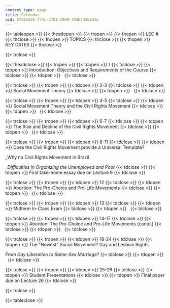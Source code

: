 ```yaml
---
content_type: page
title: Calendar
uid: b7585d36-f74c-3781-29e9-70db7da5893a
---
```


{{< tableopen >}}
{{< theadopen >}}
{{< tropen >}}
{{< thopen >}}
LEC #
{{< thclose >}}
{{< thopen >}}
TOPICS
{{< thclose >}}
{{< thopen >}}
KEY DATES
{{< thclose >}}

{{< trclose >}}

{{< theadclose >}}
{{< tropen >}}
{{< tdopen >}}
1
{{< tdclose >}}
{{< tdopen >}}
Introduction: Objectives and Requirements of the Course
{{< tdclose >}}
{{< tdopen >}}
 
{{< tdclose >}}

{{< trclose >}}
{{< tropen >}}
{{< tdopen >}}
2-3
{{< tdclose >}}
{{< tdopen >}}
Social Movement Theory
{{< tdclose >}}
{{< tdopen >}}
 
{{< tdclose >}}

{{< trclose >}}
{{< tropen >}}
{{< tdopen >}}
4-5
{{< tdclose >}}
{{< tdopen >}}
Social Movement Theory and the Civil Rights Movement
{{< tdclose >}}
{{< tdopen >}}
 
{{< tdclose >}}

{{< trclose >}}
{{< tropen >}}
{{< tdopen >}}
6-7
{{< tdclose >}}
{{< tdopen >}}
The Rise and Decline of the Civil Rights Movement
{{< tdclose >}}
{{< tdopen >}}
 
{{< tdclose >}}

{{< trclose >}}
{{< tropen >}}
{{< tdopen >}}
8-11
{{< tdclose >}}
{{< tdopen >}}
Does the Civil Rights Movement provide a Universal Template?  
  
_Why no Civil Rights Movement in Brazil  
  
__Difficulties in Organizing the Unemployed and Poor_
{{< tdclose >}}
{{< tdopen >}}
First take-home essay due on Lecture 9
{{< tdclose >}}

{{< trclose >}}
{{< tropen >}}
{{< tdopen >}}
12
{{< tdclose >}}
{{< tdopen >}}
Abortion: The Pro-Choice and Pro-Life Movements
{{< tdclose >}}
{{< tdopen >}}
 
{{< tdclose >}}

{{< trclose >}}
{{< tropen >}}
{{< tdopen >}}
13
{{< tdclose >}}
{{< tdopen >}}
Midterm In-Class Exam
{{< tdclose >}}
{{< tdopen >}}
 
{{< tdclose >}}

{{< trclose >}}
{{< tropen >}}
{{< tdopen >}}
14-17
{{< tdclose >}}
{{< tdopen >}}
Abortion: The Pro-Choice and Pro-Life Movements (contd.)
{{< tdclose >}}
{{< tdopen >}}
 
{{< tdclose >}}

{{< trclose >}}
{{< tropen >}}
{{< tdopen >}}
18-24
{{< tdclose >}}
{{< tdopen >}}
The "Newest" Social Movement? Gay and Lesbian Rights  
  
_From Gay Liberation to Same-Sex Marriage?_
{{< tdclose >}}
{{< tdopen >}}
 
{{< tdclose >}}

{{< trclose >}}
{{< tropen >}}
{{< tdopen >}}
25-26
{{< tdclose >}}
{{< tdopen >}}
Student Presentations
{{< tdclose >}}
{{< tdopen >}}
Final paper due on Lecture 26
{{< tdclose >}}

{{< trclose >}}

{{< tableclose >}}